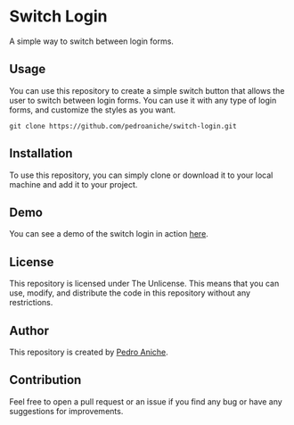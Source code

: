 # Switch Login

A simple way to switch between login forms.

## Usage

You can use this repository to create a simple switch button that allows the user to switch between login forms. You can use it with any type of login forms, and customize the styles as you want.

```git
git clone https://github.com/pedroaniche/switch-login.git
```

## Installation

To use this repository, you can simply clone or download it to your local machine and add it to your project.

## Demo

You can see a demo of the switch login in action [here](https://pedroaniche.github.io/switch-login/).

## License

This repository is licensed under The Unlicense. This means that you can use, modify, and distribute the code in this repository without any restrictions.

## Author

This repository is created by [Pedro Aniche](https://github.com/pedroaniche).

## Contribution

Feel free to open a pull request or an issue if you find any bug or have any suggestions for improvements.
